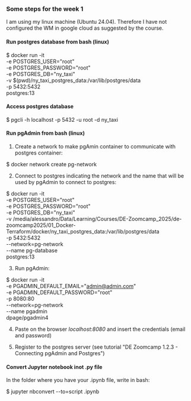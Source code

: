 ### Some steps for the week 1

I am using my linux machine (Ubuntu 24.04). Therefore I have not configured the WM in google cloud as suggested by the course.

#### Run postgres database from bash (linux)

$ docker run -it \
 -e POSTGRES_USER="root" \
 -e POSTGRES_PASSWORD="root" \
 -e POSTGRES_DB="ny_taxi" \
 -v $(pwd)/ny_taxi_postgres_data:/var/lib/postgres/data \
 -p 5432:5432 \
 postgres:13

#### Access postgres database

$ pgcli -h localhost -p 5432 -u root -d ny_taxi

#### Run pgAdmin from bash (linux)

1. Create a network to make pgAmin container 
to communicate with postgres container:

$ docker network create pg-network

2. Connect to postgres indicating the network and the name that will
   be used by pgAdmin to connect to postgres:

$ docker run -it \
    -e POSTGRES_USER="root" \
    -e POSTGRES_PASSWORD="root" \
    -e POSTGRES_DB="ny_taxi" \
    -v /media/alessandro/Data/Learning/Courses/DE-Zoomcamp_2025/de-zoomcamp2025/01_Docker-Terraform/docker/ny_taxi_postgres_data:/var/lib/postgres/data \
    -p 5432:5432 \
    --network=pg-network \
    --name pg-database \
 postgres:13

 3. Run pgAdmin:

$ docker run -it \
    -e PGADMIN_DEFAULT_EMAIL="admin@admin.com" \
    -e PGADMIN_DEFAULT_PASSWORD="root" \
    -p 8080:80 \
    --network=pg-network \
    --name pgadmin \
  dpage/pgadmin4  

4. Paste on the browser *localhost:8080* and insert 
the credentials (email and password)  

5. Register to the postgres server
    (see tutorial "DE Zoomcamp 1.2.3 - Connecting pgAdmin and Postgres")

#### Convert Jupyter notebook inot .py file
In the folder where you have your <source>.ipynb file, write in bash:

$ jupyter nbconvert --to=script <source>.ipynb